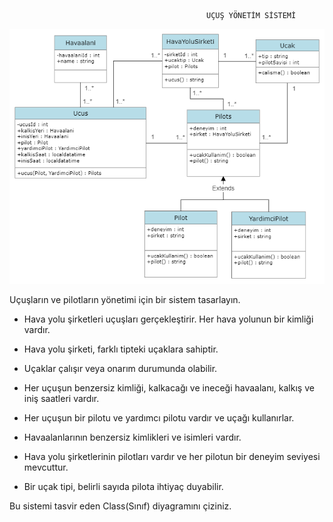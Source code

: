                                                 UÇUŞ YÖNETİM SİSTEMİ

![UcusYonetimSistemi](diagram.png "diagram.png")


Uçuşların ve pilotların yönetimi için bir sistem tasarlayın.

* Hava yolu şirketleri uçuşları gerçekleştirir. Her hava yolunun bir kimliği vardır.

* Hava yolu şirketi, farklı tipteki uçaklara sahiptir.

* Uçaklar çalışır veya onarım durumunda olabilir.

* Her uçuşun benzersiz kimliği, kalkacağı ve ineceği havaalanı, kalkış ve iniş saatleri vardır.

* Her uçuşun bir pilotu ve yardımcı pilotu vardır ve uçağı kullanırlar.

* Havaalanlarının benzersiz kimlikleri ve isimleri vardır.

* Hava yolu şirketlerinin pilotları vardır ve her pilotun bir deneyim seviyesi mevcuttur.

* Bir uçak tipi, belirli sayıda pilota ihtiyaç duyabilir.

Bu sistemi tasvir eden Class(Sınıf) diyagramını çiziniz.
